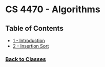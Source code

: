 # CS 4470 - Algorithms

## Table of Contents
 - [1 - Introduction](%WEBPATH%/classes/cs4470/1-intro/)
 - [2 - Insertion Sort](%WEBPATH%/classes/cs4470/2-insertion-sort/)
### [Back to Classes](%WEBPATH%/classes/)